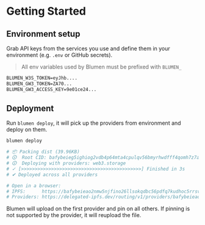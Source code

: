 # Getting Started

## Environment setup

Grab API keys from the services you use and define them in your environment (e.g. `.env` or GitHub secrets).

> All env variables used by Blumen must be prefixed with `BLUMEN_`

```txt
BLUMEN_W3S_TOKEN=eyJhb....
BLUMEN_GW3_TOKEN=ZA70...
BLUMEN_GW3_ACCESS_KEY=9e01ce24...
```

## Deployment

Run `blumen deploy`, it will pick up the providers from environment and deploy on them.

```sh
blumen deploy

# 📦 Packing dist (39.96KB)
# 🛈  Root CID: bafybeieg5ighiog2vdb4p64mta4cpulqv56bmyrhwdfff4qomh7z7afbyy
# 🛈  Deploying with providers: web3.storage
# ✓ [>>>>>>>>>>>>>>>>>>>>>>>>>>>>>>>>>>>>>>>>>>>>] Finished in 3s
# ✔ Deployed across all providers

# Open in a browser:
# IPFS:      https://bafybeieao2nmw5njfino26llsokqdbc56pdfq7kudhoc5rrsvp4jk7tlk4.ipfs.dweb.link
# Providers: https://delegated-ipfs.dev/routing/v1/providers/bafybeieao2nmw5njfino26llsokqdbc56pdfq7kudhoc5rrsvp4jk7tlk4
```

Blumen will upload on the first provider and pin on all others. If pinning is not supported by the provider, it will reupload the file.
